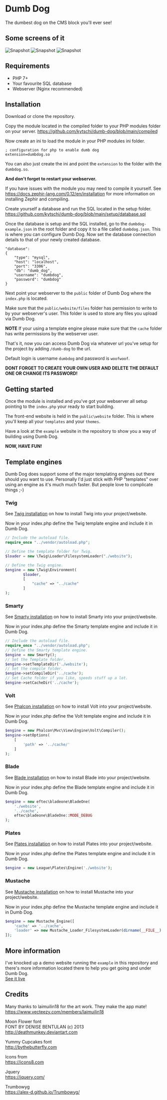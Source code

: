 # Dumb Dog
The dumbest dog on the CMS block you'll ever see!

## Some screens of it
![Snapshot](https://github.com/kytschi/dumb-dog/blob/main/screen-1.jpg)
![Snapshot](https://github.com/kytschi/dumb-dog/blob/main/screen-2.jpg)
![Snapshot](https://github.com/kytschi/dumb-dog/blob/main/screen-3.jpg)

## Requirements

* PHP 7+
* Your favourite SQL database
* Webserver (Nginx recommended)

## Installation

Download or clone the repository.

Copy the module located in the compiled folder to your PHP modules folder on your server.
https://github.com/kytschi/dumb-dog/blob/main/compiled

Now create an ini to load the module in your PHP modules ini folder.
```
; configuration for php to enable dumb dog
extension=dumbdog.so
```

You can also just create the ini and point the `extension` to the folder with the `dumbdog.so`.

**And don't forget to restart your webserver.**

If you have issues with the module you may need to compile it yourself. 
See https://docs.zephir-lang.com/0.12/en/installation for more information on installing Zephir and compiling.

Create yourself a database and run the SQL located in the setup folder.
https://github.com/kytschi/dumb-dog/blob/main/setup/database.sql

Once the database is setup and the SQL installed, go to the `dumbdog-example.json` in the root folder and copy it to a file called `dumbdog.json`. This is where you can configure Dumb Dog. Now set the database connection details to that of your newly created database.

```
"database":
{
    "type": "mysql",
    "host": "localhost",
    "port": "3306",
    "db": "dumb_dog",
    "username": "dumbdog",
    "password": "dumbdog"
}
```

Next point your webserver to the `public` folder of Dumb Dog where the `index.php` is located.

Make sure that the `public/website/files` folder has permission to write to by your webserver's user. This folder is used to store any files you upload via Dumb Dog.

**NOTE**
If your using a template engine please make sure that the `cache` folder has write permissions by the webserver user.

That's it, now you can access Dumb Dog via whatever url you've setup for the project by adding `/dumb-dog` to the url.

Default login is username `dumbdog` and password is `woofwoof`.

**DONT FORGET TO CREATE YOUR OWN USER AND DELETE THE DEFAULT ONE OR CHANGE ITS PASSWORD!**

## Getting started

Once the module is installed and you've got your webserver all setup pointing to the `index.php` your ready to start building.

The front-end website is held in the `public\website` folder. This is where you'll keep all your `templates` and your `themes`.

Have a look at the `example` website in the repository to show you a way of building using Dumb Dog.

**NOW, HAVE FUN!**

## Template engines

Dumb Dog does support some of the major templating engines out there should you want to use. Personally I'd just stick with PHP "templates" over using an engine as it's much much faster. But people love to complicate things ;-)

### Twig

See [Twig installation](https://twig.symfony.com/doc/3.x/installation.html) on how to install Twig into your project/website.

Now in your index.php define the Twig template engine and include it in Dumb Dog.

```php
// Include the autoload file.
require_once "../vendor/autoload.php";

// Define the template folder for Twig.
$loader = new \Twig\Loader\FilesystemLoader("./website");

// Define the Twig engine.
$engine = new \Twig\Environment(
        $loader,
        [
            "cache" => "../cache"
        ]
);
```

### Smarty

See [Smarty installation](https://smarty-php.github.io/smarty/4.x/getting-started/) on how to install Smarty into your project/website.

Now in your index.php define the Smarty template engine and include it in Dumb Dog.

```php
// Include the autoload file.
require_once "../vendor/autoload.php";
// Define the Smarty template engine.
$engine = new Smarty();
// Set the Template folder.
$engine->setTemplateDir('./website');
// Set the compile folder.
$engine->setCompileDir('../cache');
// Set Cache folder if you like, speeds stuff up a lot.
$engine->setCacheDir('../cache');
```

### Volt

See [Phalcon installation](https://docs.phalcon.io/4.0/en/volt) on how to install Volt into your project/website.

Now in your index.php define the Volt template engine and include it in Dumb Dog.
```php
$engine = new Phalcon\Mvc\View\Engine\Volt\Compiler();
$engine->setOptions(
    [
        'path' => '../cache/'
    ]
);
```

### Blade

See [Blade installation](https://github.com/EFTEC/BladeOne) on how to install Blade into your project/website.

Now in your index.php define the Blade template engine and include it in Dumb Dog.
```php
$engine = new eftec\bladeone\BladeOne(
    './website',
    '../cache',
    eftec\bladeone\BladeOne::MODE_DEBUG
);
```

### Plates

See [Plates installation](https://platesphp.com/getting-started/installation/) on how to install Plates into your project/website.

Now in your index.php define the Plates template engine and include it in Dumb Dog.
```php
$engine = new League\Plates\Engine('./website');
```

### Mustache

See [Mustache installation](https://github.com/bobthecow/mustache.php) on how to install Mustache into your project/website.

Now in your index.php define the Mustache template engine and include it in Dumb Dog.
```php
$engine = new Mustache_Engine([
    'cache' => '../cache',
    'loader' => new Mustache_Loader_FilesystemLoader(dirname(__FILE__) . '/website')
]);
```

## More information

I've knocked up a demo website running the `example` in this repository and there's more information located there to help you get going and under Dumb Dog.\
[See it live](https://dumb-dog.kytschi.com)

## Credits
Many thanks to laimuilin18 for the art work. They make the app mate!\
https://www.vecteezy.com/members/laimuilin18

Moon Flower font\
FONT BY DENISE BENTULAN (c) 2013\
http://deathmunkey.deviantart.com

Yummy Cupcakes font\
http://bythebutterfly.com

Icons from\
https://icons8.com

Jquery\
https://jquery.com/

Trumbowyg\
https://alex-d.github.io/Trumbowyg/